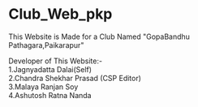 # Club_Web_pkp
This Website is Made for a Club Named "GopaBandhu Pathagara,Paikarapur"<br>

Developer of This Website:-<br>
1.Jagnyadatta Dalai(Self)<br>
2.Chandra Shekhar Prasad (CSP Editor)<br>
3.Malaya Ranjan Soy<br>
4.Ashutosh Ratna Nanda
